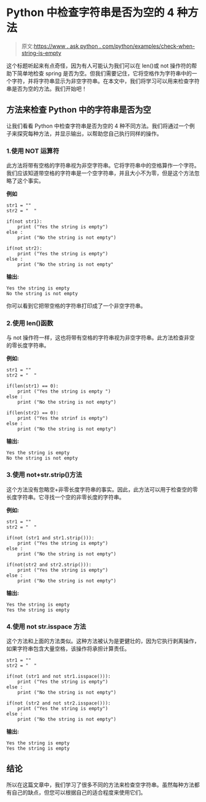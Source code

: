 # Python 中检查字符串是否为空的 4 种方法

> 原文:[https://www . ask python . com/python/examples/check-when-string-is-empty](https://www.askpython.com/python/examples/check-whether-string-is-empty)

这个标题听起来有点奇怪，因为有人可能认为我们可以在 len()或 not 操作符的帮助下简单地检查 spring 是否为空。但我们需要记住，它将空格作为字符串中的一个字符，并将字符串显示为非空字符串。在本文中，我们将学习可以用来检查字符串是否为空的方法。我们开始吧！

## 方法来检查 Python 中的字符串是否为空

让我们看看 Python 中检查字符串是否为空的 4 种不同方法。我们将通过一个例子来探究每种方法，并显示输出，以帮助您自己执行同样的操作。

### 1.使用 NOT 运算符

此方法将带有空格的字符串视为非空字符串。它将字符串中的空格算作一个字符。我们应该知道带空格的字符串是一个空字符串，并且大小不为零，但是这个方法忽略了这个事实。

**例如**

```
str1 = ""
str2 = "  "

if(not str1):
    print ("Yes the string is empty")
else :
    print ("No the string is not empty")

if(not str2):
    print ("Yes the string is empty")
else :
    print ("No the string is not empty"

```

**输出:**

```
Yes the string is empty
No the string is not empty

```

你可以看到它把带空格的字符串打印成了一个非空字符串。

### 2.使用 len()函数

与 not 操作符一样，这也将带有空格的字符串视为非空字符串。此方法检查非空的零长度字符串。

**例如:**

```
str1 = ""
str2 = "  "

if(len(str1) == 0):
    print ("Yes the string is empty ")
else :
    print ("No the string is not empty")

if(len(str2) == 0):
    print ("Yes the strinf is empty")
else :
    print ("No the string is not empty")

```

**输出:**

```
Yes the string is empty 
No the string is not empty

```

### 3.使用 not+str.strip()方法

这个方法没有忽略空+非零长度字符串的事实。因此，此方法可以用于检查空的零长度字符串。它寻找一个空的非零长度的字符串。

**例如:**

```
str1 = ""
str2 = "  "

if(not (str1 and str1.strip())):
    print ("Yes the string is empty")
else :
    print ("No the string is not empty")

if(not(str2 and str2.strip())):
    print ("Yes the string is empty")
else :
    print ("No the string is not empty")

```

**输出:**

```
Yes the string is empty
Yes the string is empty

```

### 4.使用 not str.isspace 方法

这个方法和上面的方法类似。这种方法被认为是更健壮的，因为它执行剥离操作，如果字符串包含大量空格，该操作将承担计算责任。

```
str1 = ""
str2 = "  "

if(not (str1 and not str1.isspace())):
    print ("Yes the string is empty")
else :
    print ("No the string is not empty")

if(not (str2 and not str2.isspace())):
    print ("Yes the string is empty")
else :
    print ("No the string is not empty")

```

**输出:**

```
Yes the string is empty
Yes the string is empty

```

## 结论

所以在这篇文章中，我们学习了很多不同的方法来检查空字符串。虽然每种方法都有自己的缺点，但您可以根据自己的适合程度来使用它们。